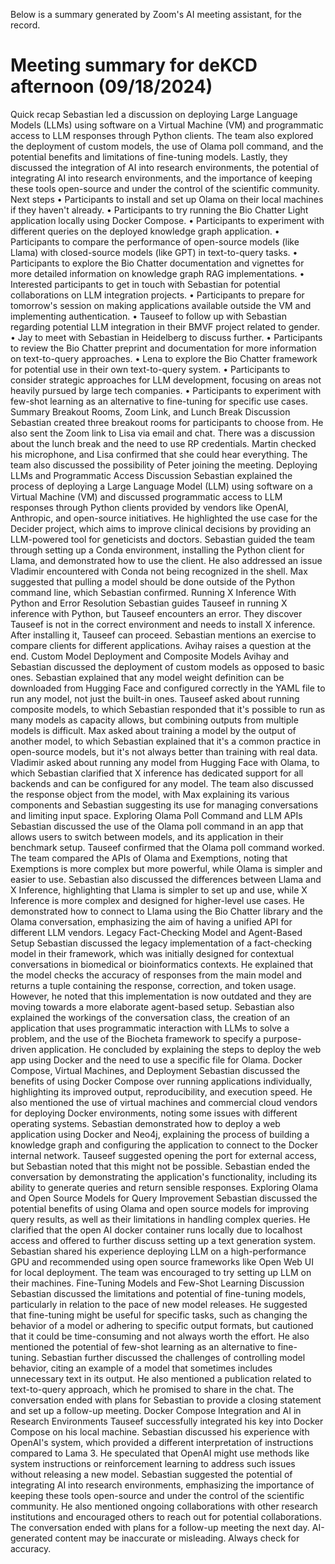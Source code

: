 Below is a summary generated by Zoom's AI meeting assistant, for the record.

# Meeting summary for deKCD afternoon (09/18/2024)

Quick recap
Sebastian led a discussion on deploying Large Language Models (LLMs) using software on a Virtual Machine (VM) and programmatic access to LLM responses through Python clients. The team also explored the deployment of custom models, the use of Olama poll command, and the potential benefits and limitations of fine-tuning models. Lastly, they discussed the integration of AI into research environments, the potential of integrating AI into research environments, and the importance of keeping these tools open-source and under the control of the scientific community.
Next steps
• Participants to install and set up Olama on their local machines if they haven't already.
• Participants to try running the Bio Chatter Light application locally using Docker Compose.
• Participants to experiment with different queries on the deployed knowledge graph application.
• Participants to compare the performance of open-source models (like Llama) with closed-source models (like GPT) in text-to-query tasks.
• Participants to explore the Bio Chatter documentation and vignettes for more detailed information on knowledge graph RAG implementations.
• Interested participants to get in touch with Sebastian for potential collaborations on LLM integration projects.
• Participants to prepare for tomorrow's session on making applications available outside the VM and implementing authentication.
• Tauseef to follow up with Sebastian regarding potential LLM integration in their BMVF project related to gender.
• Jay to meet with Sebastian in Heidelberg to discuss further.
• Participants to review the Bio Chatter preprint and documentation for more information on text-to-query approaches.
• Lena to explore the Bio Chatter framework for potential use in their own text-to-query system.
• Participants to consider strategic approaches for LLM development, focusing on areas not heavily pursued by large tech companies.
• Participants to experiment with few-shot learning as an alternative to fine-tuning for specific use cases.
Summary
Breakout Rooms, Zoom Link, and Lunch Break Discussion
Sebastian created three breakout rooms for participants to choose from. He also sent the Zoom link to Lisa via email and chat. There was a discussion about the lunch break and the need to use RP credentials. Martin checked his microphone, and Lisa confirmed that she could hear everything. The team also discussed the possibility of Peter joining the meeting.
Deploying LLMs and Programmatic Access Discussion
Sebastian explained the process of deploying a Large Language Model (LLM) using software on a Virtual Machine (VM) and discussed programmatic access to LLM responses through Python clients provided by vendors like OpenAI, Anthropic, and open-source initiatives. He highlighted the use case for the Decider project, which aims to improve clinical decisions by providing an LLM-powered tool for geneticists and doctors. Sebastian guided the team through setting up a Conda environment, installing the Python client for Llama, and demonstrated how to use the client. He also addressed an issue Vladimir encountered with Conda not being recognized in the shell. Max suggested that pulling a model should be done outside of the Python command line, which Sebastian confirmed.
Running X Inference With Python and Error Resolution
Sebastian guides Tauseef in running X inference with Python, but Tauseef encounters an error. They discover Tauseef is not in the correct environment and needs to install X inference. After installing it, Tauseef can proceed. Sebastian mentions an exercise to compare clients for different applications. Avihay raises a question at the end.
Custom Model Deployment and Composite Models
Avihay and Sebastian discussed the deployment of custom models as opposed to basic ones. Sebastian explained that any model weight definition can be downloaded from Hugging Face and configured correctly in the YAML file to run any model, not just the built-in ones. Tauseef asked about running composite models, to which Sebastian responded that it's possible to run as many models as capacity allows, but combining outputs from multiple models is difficult. Max asked about training a model by the output of another model, to which Sebastian explained that it's a common practice in open-source models, but it's not always better than training with real data. Vladimir asked about running any model from Hugging Face with Olama, to which Sebastian clarified that X inference has dedicated support for all backends and can be configured for any model. The team also discussed the response object from the model, with Max explaining its various components and Sebastian suggesting its use for managing conversations and limiting input space.
Exploring Olama Poll Command and LLM APIs
Sebastian discussed the use of the Olama poll command in an app that allows users to switch between models, and its application in their benchmark setup. Tauseef confirmed that the Olama poll command worked. The team compared the APIs of Olama and Exemptions, noting that Exemptions is more complex but more powerful, while Olama is simpler and easier to use. Sebastian also discussed the differences between Llama and X Inference, highlighting that Llama is simpler to set up and use, while X Inference is more complex and designed for higher-level use cases. He demonstrated how to connect to Llama using the Bio Chatter library and the Olama conversation, emphasizing the aim of having a unified API for different LLM vendors.
Legacy Fact-Checking Model and Agent-Based Setup
Sebastian discussed the legacy implementation of a fact-checking model in their framework, which was initially designed for contextual conversations in biomedical or bioinformatics contexts. He explained that the model checks the accuracy of responses from the main model and returns a tuple containing the response, correction, and token usage. However, he noted that this implementation is now outdated and they are moving towards a more elaborate agent-based setup. Sebastian also explained the workings of the conversation class, the creation of an application that uses programmatic interaction with LLMs to solve a problem, and the use of the Biocheta framework to specify a purpose-driven application. He concluded by explaining the steps to deploy the web app using Docker and the need to use a specific file for Olama.
Docker Compose, Virtual Machines, and Deployment
Sebastian discussed the benefits of using Docker Compose over running applications individually, highlighting its improved output, reproducibility, and execution speed. He also mentioned the use of virtual machines and commercial cloud vendors for deploying Docker environments, noting some issues with different operating systems. Sebastian demonstrated how to deploy a web application using Docker and Neo4j, explaining the process of building a knowledge graph and configuring the application to connect to the Docker internal network. Tauseef suggested opening the port for external access, but Sebastian noted that this might not be possible. Sebastian ended the conversation by demonstrating the application's functionality, including its ability to generate queries and return sensible responses.
Exploring Olama and Open Source Models for Query Improvement
Sebastian discussed the potential benefits of using Olama and open source models for improving query results, as well as their limitations in handling complex queries. He clarified that the open AI docker container runs locally due to localhost access and offered to further discuss setting up a text generation system. Sebastian shared his experience deploying LLM on a high-performance GPU and recommended using open source frameworks like Open Web UI for local deployment. The team was encouraged to try setting up LLM on their machines.
Fine-Tuning Models and Few-Shot Learning Discussion
Sebastian discussed the limitations and potential of fine-tuning models, particularly in relation to the pace of new model releases. He suggested that fine-tuning might be useful for specific tasks, such as changing the behavior of a model or adhering to specific output formats, but cautioned that it could be time-consuming and not always worth the effort. He also mentioned the potential of few-shot learning as an alternative to fine-tuning. Sebastian further discussed the challenges of controlling model behavior, citing an example of a model that sometimes includes unnecessary text in its output. He also mentioned a publication related to text-to-query approach, which he promised to share in the chat. The conversation ended with plans for Sebastian to provide a closing statement and set up a follow-up meeting.
Docker Compose Integration and AI in Research Environments
Tauseef successfully integrated his key into Docker Compose on his local machine. Sebastian discussed his experience with OpenAI's system, which provided a different interpretation of instructions compared to Lama 3. He speculated that OpenAI might use methods like system instructions or reinforcement learning to address such issues without releasing a new model. Sebastian suggested the potential of integrating AI into research environments, emphasizing the importance of keeping these tools open-source and under the control of the scientific community. He also mentioned ongoing collaborations with other research institutions and encouraged others to reach out for potential collaborations. The conversation ended with plans for a follow-up meeting the next day.
AI-generated content may be inaccurate or misleading. Always check for accuracy.
